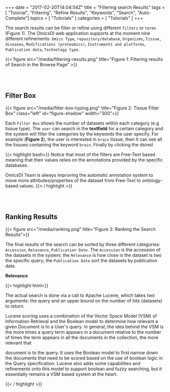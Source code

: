 +++
date = "2017-02-20T14:04:54Z"
title = "Filtering search Results"
tags        = [ "Tutorial", "Filtering", "Refine Results", "Keywords", "Search", "Auto-Complete"]
topics      = [ "Tutorials" ]
categories  = [ "Tutorials" ]
+++

The search results can be filter or refine using different ``filters`` or ``terms`` (Figure 1).
The OmicsDI web application supports at the moment nine different refinements: ``Omics Type``, ``repository/database``,
``Organisms``, ``Tissue, diseases``,  ``Modifications (proteomics)``, ``Instruments and platforms``, ``Publication data``,
``Technology type``.

{{< figure src="/media/filtering-results.png" title="Figure 1: Filtering results of Search in the Browse Page" >}}

</br></br>

## Filter Box

{{< figure src="/media/filter-box-typing.png" title="Figure 2: Tissue Filter Box" class="left" id="figure-shadow" width="300">}}

Each ``Filter Box`` shows the number of datasets within each category (e.g tissue type). The ``user`` can search in the  **textfield**
for a certain category and the system will filter the categories by the keywords the user specify. For example (**Figure 2**), the user is interested
in ``brain`` tissue, then it can see all the tissues containing the keyword ``brain``. Finally by clicking the dsired


{{< highlight bash>}}
Notice that most of the filters are Free-Text based meaning that their values relies on the
annotations provided by the specific databases.

OmicsDI Team is always improving the automatic annotation system to move more attributes/properties of the dataset
from Free-Text to ontology-based values.
{{< / highlight >}}

</br></br>

## Ranking Results


{{< figure src="/media/ranking.png" title="Figure 3: Ranking the Search Results">}}

The final results of the search can be sorted by three different categories: ``Accession``, ``Relevance``, ``Publication Date``. The
``Accession`` is the accession of the datasets in the system; the ``Relevance`` is how close is the dataset is two the specific query; the
``Publication Date`` sort the datasets by publication date.

**Relevance**

{{< highlight html>}}

The actual search is done via a call to Apache Lucene, which takes two arguments: the query and an upper bound on the number of hits (datasets) to return.

Lucene scoring uses a combination of the Vector Space Model (VSM) of Information Retrieval and the Boolean model to determine how relevant a given Document is to a User's query. In general, the idea behind the VSM is the more times a query term appears in a document relative to the number of times the term appears in all the documents in the collection, the more relevant that

document is to the query. It uses the Boolean model to first narrow down the documents that need to be scored based on the use of boolean logic in the Query specification. Lucene also adds some capabilities and refinements onto this model to support boolean and fuzzy searching, but it essentially remains a VSM based system at the heart.



{{< / highlight >}}